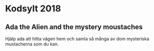 # Kodsylt 2018

## Ada the Alien and the mystery moustaches

Hjälp ada att hitta vägen hem och samla så många av dom mysteriska mustacherna som du kan.
